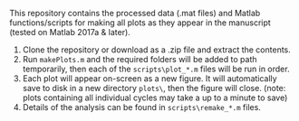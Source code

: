 This repository contains the processed data (.mat files) and Matlab functions/scripts for making all plots as they appear in the manuscript (tested on Matlab 2017a & later). 

1. Clone the repository or download as a .zip file and extract the contents.
2. Run `makePlots.m` and the required folders will be added to path temporarily, then each of the `scripts\plot_*.m` files will be run in order.
3. Each plot will appear on-screen as a new figure. It will automatically save to disk in a new directory `plots\`, then the figure will close. (note: plots containing all individual cycles may take a up to a minute to save)
4. Details of the analysis can be found in `scripts\remake_*.m` files.
